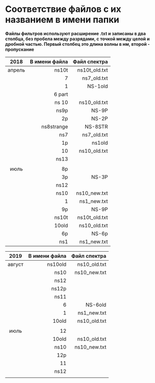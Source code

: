 # Соответствие файлов с их названием в имени папки
__Файлы фильтров используют расширение .txt и записаны в два столбца, без пробела между разрядами, с точкой между целой и дробной частью. Первый столбец это длина волны в нм, второй - пропускание__

|   2018  | В имени файла |  Файл спектра |
|:-------:|--------------:|--------------:|
| апрель  |         ns10t | ns10t_old.txt |
|         |             7 |   ns7_old.txt |
|         |             1 |       NS-1old |
|         |        6 part |               |
|         |         ns 10 |  ns10_old.txt |
|         |          ns9p |         NS-9P |
|         |            2p |       NS-2P   |
|         |    ns8strange |       NS-8STR |
|         |           ns7 |   ns7_old.txt |
|         |            1p |        ns1old |
|         |            10 |  ns10_old.txt |
|         |          ns13 |               |
|         |               |               |
|  июль   |            8p |               |
|         |            3p |        NS-3P  |
|         |          ns12 |               |
|         |          ns10 |  ns10_new.txt |
|         |             1 |   ns1_new.txt |
|         |            9p |        NS-9P  |
|         |         ns10t | ns10t_old.txt |
|         |         10old |  ns10_old.txt |
|         |            6p |         NS-6p |
|         |          ns1  |   ns1_new.txt |

|  2019  | В имени файла |  Файл спектра |
|:------:|--------------:|--------------:|
| август |       ns10old |  ns10_old.txt |
|        |         ns10  |  ns10_new.txt |
|        |          ns12 |               |
|        |         ns12p |               |
|        |          ns11 |               |
|        |             6 |       NS-6old |
|        |             1 |   ns1_new.txt |
|        |         10old |  ns10_old.txt |
|        |               |               |
|  июль  |            12 |               |
|        |         10old |  ns10_old.txt |
|        |          ns10 |  ns10_new.txt |
|        |           12p |               |
|        |            11 |               |
|        |          ns12 |               |
|        |               |               |

